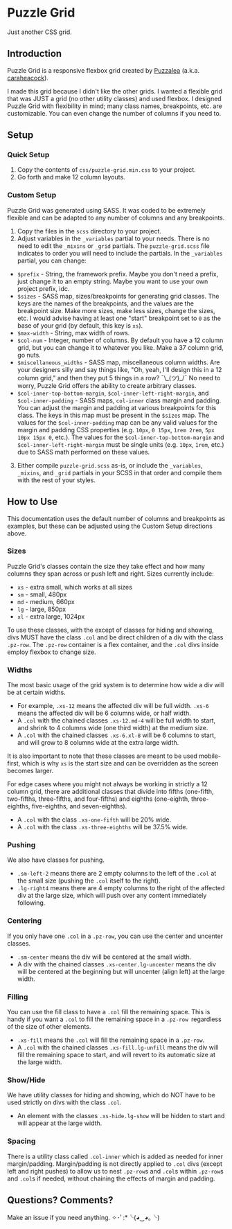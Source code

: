 # Puzzle Grid

Just another CSS grid.

## Introduction

Puzzle Grid is a responsive flexbox grid created by [Puzzalea](https://github.com/puzzalea) (a.k.a. [caraheacock](https://github.com/caraheacock/)).

I made this grid because I didn't like the other grids. I wanted a flexible grid that was JUST a grid (no other utility classes) and used flexbox. I designed Puzzle Grid with flexibility in mind; many class names, breakpoints, etc. are customizable. You can even change the number of columns if you need to.

## Setup

### Quick Setup

1. Copy the contents of `css/puzzle-grid.min.css` to your project.
2. Go forth and make 12 column layouts.

### Custom Setup

Puzzle Grid was generated using SASS. It was coded to be extremely flexible and can be adapted to any number of columns and any breakpoints.

1. Copy the files in the  `scss` directory to your project.
2. Adjust variables in the `_variables` partial to your needs. There is no need to edit the `_mixins` or `_grid` partials. The `puzzle-grid.scss` file indicates to order you will need to include the partials. In the `_variables` partial, you can change:
  - `$prefix` - String, the framework prefix. Maybe you don't need a prefix, just change it to an empty string. Maybe you want to use your own project prefix, idc.
  - `$sizes` - SASS map, sizes/breakpoints for generating grid classes. The keys are the names of the breakpoints, and the values are the breakpoint size. Make more sizes, make less sizes, change the sizes, etc. I would advise having at least one "start" breakpoint set to `0` as the base of your grid (by default, this key is `xs`).
  - `$max-width` - String, max width of rows.
  - `$col-num` - Integer, number of columns. By default you have a 12 column grid, but you can change it to whatever you like. Make a 37 column grid, go nuts.
  - `$miscellaneous_widths` - SASS map, miscellaneous column widths. Are your designers silly and say things like, "Oh, yeah, I'll design this in a 12 column grid," and then they put 5 things in a row? ¯\\\_(ツ)_/¯ No need to worry, Puzzle Grid offers the ability to create arbitrary classes.
  - `$col-inner-top-bottom-margin`, `$col-inner-left-right-margin`, and `$col-inner-padding` - SASS maps, `col-inner` class margin and padding. You can adjust the margin and padding at various breakpoints for this class. The keys in this map must be present in the `$sizes` map. The values for the `$col-inner-padding` map can be any valid values for the margin and padding CSS properties (e.g. `10px`, `0 15px`, `1rem 2rem`, `5px 10px 15px 0`, etc.). The values for the `$col-inner-top-bottom-margin` and `$col-inner-left-right-margin` must be single units (e.g. `10px`, `1rem`, etc.) due to SASS math performed on these values.
3. Either compile `puzzle-grid.scss` as-is, or include the `_variables`, `_mixins`, and `_grid` partials in your SCSS in that order and compile them with the rest of your styles.

## How to Use

This documentation uses the default number of columns and breakpoints as examples, but these can be adjusted using the Custom Setup directions above.

### Sizes

Puzzle Grid's classes contain the size they take effect and how many columns they span across or push left and right. Sizes currently include:

- `xs` - extra small, which works at all sizes
- `sm` - small, 480px
- `md` - medium, 660px
- `lg` - large, 850px
- `xl` - extra large, 1024px

To use these classes, with the except of classes for hiding and showing, divs MUST have the class `.col` and be direct children of a div with the class `.pz-row`. The `.pz-row` container is a flex container, and the `.col` divs inside employ flexbox to change size.

### Widths

The most basic usage of the grid system is to determine how wide a div will be at certain widths.

- For example, `.xs-12` means the affected div will be full width. `.xs-6` means the affected div will be 6 columns wide, or half width.
- A `.col` with the chained classes `.xs-12.md-4` will be full width to start, and shrink to 4 columns wide (one third width) at the medium size.
- A `.col` with the chained classes `.xs-6.xl-8` will be 6 columns to start, and will grow to 8 columns wide at the extra large width.

It is also important to note that these classes are meant to be used mobile-first, which is why `xs` is the start size and can be overridden as the screen becomes larger.

For edge cases where you might not always be working in strictly a 12 column grid, there are additional classes that divide into fifths (one-fifth, two-fifths, three-fifths, and four-fifths) and eighths (one-eighth, three-eighths, five-eighths, and seven-eighths).

- A `.col` with the class `.xs-one-fifth` will be 20% wide.
- A `.col` with the class `.xs-three-eighths` will be 37.5% wide.

### Pushing

We also have classes for pushing.

- `.sm-left-2` means there are 2 empty columns to the left of the `.col` at the small size (pushing the `.col` itself to the right).
- `.lg-right4` means there are 4 empty columns to the right of the affected div at the large size, which will push over any content immediately following.

### Centering

If you only have one `.col` in a `.pz-row`, you can use the center and uncenter classes.

- `.sm-center` means the div will be centered at the small width.
- A div with the chained classes `.xs-center.lg-uncenter` means the div will be centered at the beginning but will uncenter (align left) at the large width.

### Filling

You can use the fill class to have a `.col` fill the remaining space. This is handy if you want a `.col` to fill the remaining space in a `.pz-row `regardless of the size of other elements.

- `.xs-fill` means the `.col` will fill the remaining space in a `.pz-row`.
- A `.col` with the chained classes `.xs-fill.lg-unfill` means the div will fill the remaining space to start, and will revert to its automatic size at the large width.

### Show/Hide

We have utility classes for hiding and showing, which do NOT have to be used strictly on divs with the class `.col`.

- An element with the classes `.xs-hide.lg-show` will be hidden to start and will appear at the large width.

### Spacing

There is a utility class called `.col-inner` which is added as needed for inner margin/padding. Margin/padding is not directly applied to `.col` divs (except left and right pushes) to allow us to nest `.pz-row`s and `.col`s within `.pz-row`s and `.col`s if needed, without chaining the effects of margin and padding.

## Questions? Comments?

Make an issue if you need anything. ✧･ﾟ:*╰(◕‿◕｡╰)
